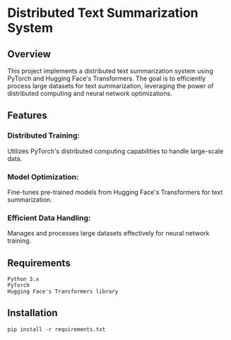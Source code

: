 # Distributed Text Summarization System

## Overview

This project implements a distributed text summarization system using PyTorch and Hugging Face's Transformers. The goal is to efficiently process large datasets for text summarization, leveraging the power of distributed computing and neural network optimizations.

## Features

### Distributed Training:

Utilizes PyTorch's distributed computing capabilities to handle large-scale data.

### Model Optimization:

Fine-tunes pre-trained models from Hugging Face's Transformers for text summarization.

### Efficient Data Handling:

Manages and processes large datasets effectively for neural network training.

## Requirements

    Python 3.x
    PyTorch
    Hugging Face's Transformers library

## Installation

    pip install -r requirements.txt
